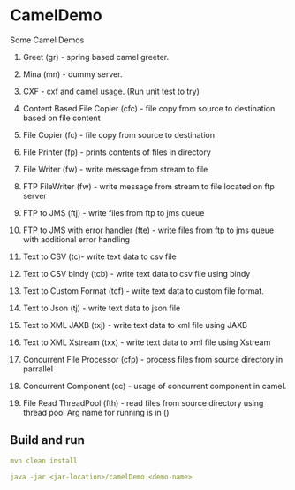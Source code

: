 # CamelDemo
Some Camel Demos

1. Greet (gr) - spring based camel greeter.

2. Mina (mn) - dummy server.

3. CXF - cxf and camel usage. (Run unit test to try)

4. Content Based File Copier (cfc) - file copy from source to destination based on file content

5. File Copier (fc) - file copy from source to destination

6. File Printer (fp) - prints contents of files in directory

7. File Writer (fw) - write message from stream to file

8. FTP FileWriter (fw) - write message from stream to file located on ftp server

9. FTP to JMS (ftj) - write files from ftp to jms queue

10. FTP to JMS with error handler (fte) - write files from ftp to jms queue with additional error handling

11. Text to CSV (tc)- write text data to csv file

12. Text to CSV bindy (tcb) - write text data to csv file using bindy

13. Text to Custom Format (tcf) - write text data to custom file format.

14. Text to Json (tj) - write text data to json file

15. Text to XML JAXB (txj) - write text data to xml file using JAXB

16. Text to XML Xstream (txx) - write text data to xml file using Xstream

17. Concurrent File Processor (cfp) - process files from source directory in parrallel

18. Concurrent Component (cc) - usage of concurrent component in camel.

19. File Read ThreadPool (fth) - read files from source directory using thread pool 
Arg name for running is in ()


## Build and run
```yaml
mvn clean install 

java -jar <jar-location>/camelDemo <demo-name>
```
